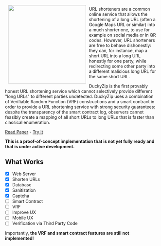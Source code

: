 <!---
# SPDX-FileCopyrightText: © 2019-2022 Nadim Kobeissi <nadim@symbolic.software>
# SPDX-License-Identifier: CC-BY-SA-4.0
-->

<img src="https://ducky.zip/assets/img/logo.png" alt="" align="left" height="256" style="margin:10px" />

URL shorteners are a common online service that allows the shortening of a long URL (often a Google Maps URL or similar) into a much shorter one, to use for example on social media or in QR codes. However, URL shorteners are free to behave dishonestly: they can, for instance, map a short URL into a long URL honestly for one party, while redirecting some other party into a different malicious long URL for the same short URL.

DuckyZip is the first provably honest URL shortening service which cannot selectively provide different "long URLs" to different parties undetected. DuckyZip uses a combination of Verifiable Random Function (VRF) constructions and a smart contract in order to provide a URL shortening service with strong security guarantees: despite the transparency of the smart contract log, observers cannot feasibly create a mapping of all short URLs to long URLs that is faster than classical enumeration.

[Read Paper](https://eprint.iacr.org/2023/1069) - [Try It](https://ducky.zip)

**This is a proof-of-concept implementation that is not yet fully ready and that is under active development.**

## What Works

- [x] Web Server
- [x] Shorten URLs
- [x] Database
- [x] Sanitization
- [X] Captcha
- [ ] Smart Contract
- [ ] VRF
- [ ] Improve UX
- [ ] Mobile UX
- [ ] Verification via Third Party Code

Importantly, **the VRF and smart contract features are still not implemented!**